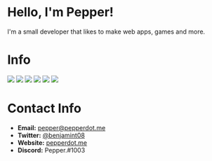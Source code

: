 # Hello, I'm Pepper!

I'm a small developer that likes to make web apps, games and more.

# Info

<img src="https://img.shields.io/badge/OS-Windows-blue?logo=microsoft">
<img src="https://img.shields.io/badge/OS-macOS-blueviolet?logo=macos">
<img src="https://img.shields.io/badge/IDE-WebStorm-important?logo=webstorm">
<img src="https://img.shields.io/badge/Top%20Language-JavaScript-brightgreen?logo=javascript">
<img src="https://img.shields.io/badge/Language-NodeJS-brightgreen?logo=nodedotjs">
<img src="https://img.shields.io/badge/Language-Python-brightgreen?logo=python">

# Contact Info
* **Email:** [pepper@pepperdot.me](mailto:pepper@pepperdot.me)
* **Twitter:** [@benjamint08](https://twitter.com/benjamint08)
* **Website:** [pepperdot.me](https://pepperdot.me)
* **Discord:** Pepper.#1003
